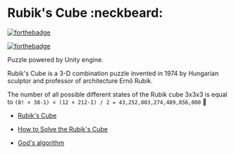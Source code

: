 # Rubik's Cube :neckbeard:

[![forthebadge](https://forthebadge.com/images/badges/made-with-c-sharp.svg)](https://forthebadge.com)

[![forthebadge](https://forthebadge.com/images/badges/built-with-love.svg)](https://forthebadge.com)

Puzzle powered by Unity engine.

Rubik's Cube is a 3-D combination puzzle invented in 1974 by Hungarian sculptor and professor of architecture Ernő Rubik.

The number of all possible different states of the Rubik cube 3x3x3 is equal to `(8! × 38-1) × (12 × 212-1) / 2 = 43,252,003,274,489,856,000` 🎲

* [Rubik's Cube](https://en.wikipedia.org/wiki/Rubik%27s_Cube)

* [How to Solve the Rubik's Cube](https://en.wikibooks.org/wiki/How_to_Solve_the_Rubik%27s_Cube)

* [God's algorithm](https://en.wikipedia.org/wiki/God%27s_algorithm)
